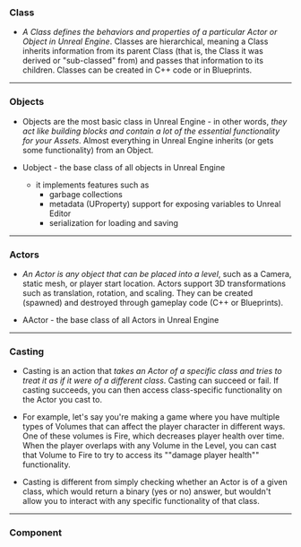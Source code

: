 ### Class
- *A Class defines the behaviors and properties of a particular Actor or Object in Unreal Engine*. Classes are hierarchical, meaning a Class inherits information from its parent Class (that is, the Class it was derived or "sub-classed" from) and passes that information to its children. Classes can be created in C++ code or in Blueprints.
---
### Objects
- Objects are the most basic class in Unreal Engine - in other words, *they act like building blocks and contain a lot of the essential functionality for your Assets*. Almost everything in Unreal Engine inherits (or gets some functionality) from an Object.

- Uobject - the base class of all objects in Unreal Engine
    - it implements features such as 
        - garbage collections
        - metadata (UProperty) support for exposing variables to Unreal Editor
        - serialization for loading and saving
---
### Actors
- *An Actor is any object that can be placed into a level*, such as a Camera, static mesh, or player start location. Actors support 3D transformations such as translation, rotation, and scaling. They can be created (spawned) and destroyed through gameplay code (C++ or Blueprints).

- AActor - the base class of all Actors in Unreal Engine
---
### Casting
- Casting is an action that *takes an Actor of a specific class and tries to treat it as if it were of a different class*. Casting can succeed or fail. If casting succeeds, you can then access class-specific functionality on the Actor you cast to.

- For example, let's say you're making a game where you have multiple types of Volumes that can affect the player character in different ways. One of these volumes is Fire, which decreases player health over time. When the player overlaps with any Volume in the Level, you can cast that Volume to Fire to try to access its ""damage player health"" functionality.

- Casting is different from simply checking whether an Actor is of a given class, which would return a binary (yes or no) answer, but wouldn't allow you to interact with any specific functionality of that class.
---
### Component